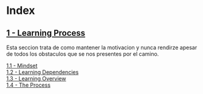 # Index
## [1 - Learning Process](Learning%20Process)
Esta seccion trata de como mantener la motivacion y nunca rendirze apesar de todos los obstaculos que se nos presentes por el camino.

  [1.1 - Mindset](Learning%20Process/1.%20Mindset.md)  
  [1.2 - Learning Dependencies](Learning%20Process/2.%20Learning%20Dependencies.md)  
  [1.3 - Learning Overview](Learning%20Process/3.%20Learning%20Overview.md)  
  [1.4 - The Process](Learning%20Process/4.%20The%20Process.md)
